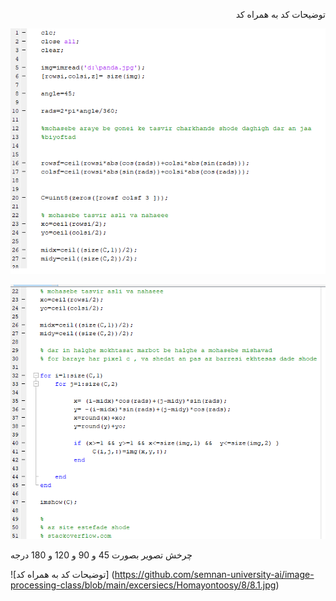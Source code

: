 
<div dir="rtl">
  
  توضيحات كد به همراه كد
  
  </div>


![توضيحات كد به همراه كد](https://github.com/semnan-university-ai/image-processing-class/blob/main/excersiecs/Homayontoosy/8/code/1.png)


![توضيحات كد به همراه كد](https://github.com/semnan-university-ai/image-processing-class/blob/main/excersiecs/Homayontoosy/8/code/2.png)



چرخش تصوير بصورت 45 و 90 و 120 و 180 درجه 



![توضيحات كد به همراه كد] (https://github.com/semnan-university-ai/image-processing-class/blob/main/excersiecs/Homayontoosy/8/8.1.jpg)
